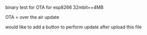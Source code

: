 binary test for OTA for esp8266 32mbit==4MB

OTA = over the air update

would like to add a button to perform update after upload this file
